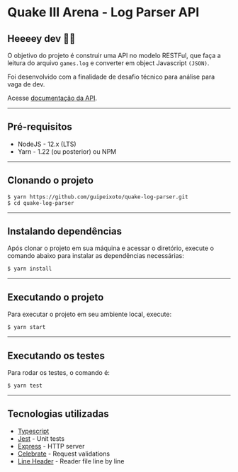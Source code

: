 # Quake III Arena - Log Parser API

## Heeeey dev 👨‍💻

O objetivo do projeto é construir uma API no modelo RESTFul, que faça a leitura do arquivo `games.log` e converter em object Javascript `(JSON)`.

Foi desenvolvido com a finalidade de desafio técnico para análise para vaga de dev.

Acesse [documentação da API](https://q3a-api-parser.netlify.app/).

---

## Pré-requisitos

- NodeJS - 12.x (LTS)
- Yarn - 1.22 (ou posterior) ou NPM

---

## Clonando o projeto

```console
$ yarn https://github.com/guipeixoto/quake-log-parser.git
$ cd quake-log-parser
```

---

## Instalando dependências

Após clonar o projeto em sua máquina e acessar o diretório, execute o comando abaixo para instalar as dependências necessárias:

```console
$ yarn install
```

---

## Executando o projeto

Para executar o projeto em seu ambiente local, execute:

```console
$ yarn start
```

---

## Executando os testes

Para rodar os testes, o comando é:

```console
$ yarn test
```

---

## Tecnologias utilizadas

- [Typescript](https://www.typescriptlang.org/)
- [Jest](https://jestjs.io/) - Unit tests
- [Express](https://expressjs.com/pt-br/) - HTTP server
- [Celebrate](https://github.com/arb/celebrate) - Request validations
- [Line Header](https://github.com/nickewing/line-reader) - Reader file line by line
